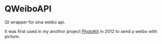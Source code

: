 QWeiboAPI
=========

Qt wrapper for sina weibo api.

It was first used in my anothor project [PhotoKit](https://github.com/wang-bin/PhotoKit) in 2012 to send a weibo with picture.